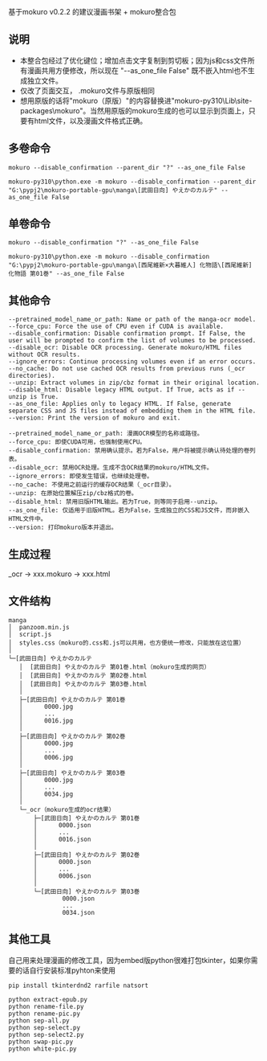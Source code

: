 基于mokuro v0.2.2
的建议漫画书架 + mokuro整合包

## 说明
- 本整合包经过了优化键位；增加点击文字复制到剪切板；因为js和css文件所有漫画共用方便修改，所以现在 "--as_one_file False" 既不嵌入html也不生成独立文件。
- 仅改了页面交互， .mokuro文件与原版相同
- 想用原版的话将"mokuro（原版）"的内容替换进"mokuro-py310\Lib\site-packages\mokuro"。当然用原版的mokuro生成的也可以显示到页面上，只要有html文件，以及漫画文件格式正确。


## 多卷命令
```
mokuro --disable_confirmation --parent_dir "?" --as_one_file False
```
```
mokuro-py310\python.exe -m mokuro --disable_confirmation --parent_dir "G:\pypj2\mokuro-portable-gpu\manga\[武田日向] やえかのカルテ" --as_one_file False
```

## 单卷命令
```
mokuro --disable_confirmation "?" --as_one_file False
```
```
mokuro-py310\python.exe -m mokuro --disable_confirmation "G:\pypj2\mokuro-portable-gpu\manga\[西尾維新×大暮維人] 化物語\[西尾維新] 化物語 第01巻" --as_one_file False
```

## 其他命令
```
--pretrained_model_name_or_path: Name or path of the manga-ocr model.
--force_cpu: Force the use of CPU even if CUDA is available.
--disable_confirmation: Disable confirmation prompt. If False, the user will be prompted to confirm the list of volumes to be processed.
--disable_ocr: Disable OCR processing. Generate mokuro/HTML files without OCR results.
--ignore_errors: Continue processing volumes even if an error occurs.
--no_cache: Do not use cached OCR results from previous runs (_ocr directories).
--unzip: Extract volumes in zip/cbz format in their original location.
--disable_html: Disable legacy HTML output. If True, acts as if --unzip is True.
--as_one_file: Applies only to legacy HTML. If False, generate separate CSS and JS files instead of embedding them in the HTML file.
--version: Print the version of mokuro and exit.
```
```
--pretrained_model_name_or_path: 漫画OCR模型的名称或路径。
--force_cpu: 即使CUDA可用，也强制使用CPU。
--disable_confirmation: 禁用确认提示。若为False，用户将被提示确认待处理的卷列表。
--disable_ocr: 禁用OCR处理。生成不含OCR结果的mokuro/HTML文件。
--ignore_errors: 即使发生错误，也继续处理卷。
--no_cache: 不使用之前运行的缓存OCR结果（_ocr目录）。
--unzip: 在原始位置解压zip/cbz格式的卷。
--disable_html: 禁用旧版HTML输出。若为True，则等同于启用--unzip。
--as_one_file: 仅适用于旧版HTML。若为False，生成独立的CSS和JS文件，而非嵌入HTML文件中。
--version: 打印mokuro版本并退出。
```


## 生成过程
_ocr → xxx.mokuro → xxx.html


## 文件结构
```
manga
│  panzoom.min.js
│  script.js
│  styles.css（mokuro的.css和.js可以共用，也方便统一修改，只能放在这位置）
│
└─[武田日向] やえかのカルテ
   │  [武田日向] やえかのカルテ 第01巻.html（mokuro生成的网页）
   │  [武田日向] やえかのカルテ 第02巻.html
   │  [武田日向] やえかのカルテ 第03巻.html
   │
   ├─[武田日向] やえかのカルテ 第01巻
   │      0000.jpg
   │      ...
   │      0016.jpg
   │
   ├─[武田日向] やえかのカルテ 第02巻
   │      0000.jpg
   │      ...
   │      0006.jpg
   │
   ├─[武田日向] やえかのカルテ 第03巻
   │      0000.jpg
   │      ...
   │      0034.jpg
   │
   └─_ocr（mokuro生成的ocr结果）
       ├─[武田日向] やえかのカルテ 第01巻
       │      0000.json
       │      ...
       │      0016.json
       │
       ├─[武田日向] やえかのカルテ 第02巻
       │      0000.json
       │      ...
       │      0006.json
       │
       └─[武田日向] やえかのカルテ 第03巻
               0000.json
               ...
               0034.json 
```

## 其他工具
自己用来处理漫画的修改工具，因为embed版python很难打包tkinter，如果你需要的话自行安装标准pyhton来使用
```
pip install tkinterdnd2 rarfile natsort
```
```
python extract-epub.py
python rename-file.py
python rename-pic.py
python sep-all.py
python sep-select.py
python sep-select2.py
python swap-pic.py
python white-pic.py
```